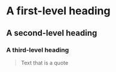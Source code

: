 # A first-level heading
## A second-level heading
### A third-level heading


> Text that is a quote
